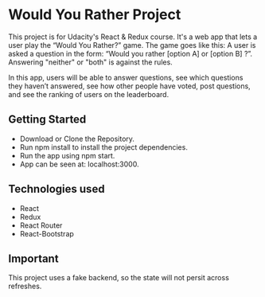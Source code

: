 # Would You Rather Project

This project is for Udacity's React & Redux course. It's a web app that lets a user play the “Would You Rather?” game. The game goes like this: A user is asked a question in the form: “Would you rather [option A] or [option B] ?”. Answering "neither" or "both" is against the rules.

In this app, users will be able to answer questions, see which questions they haven’t answered, see how other people have voted, post questions, and see the ranking of users on the leaderboard.

## Getting Started

* Download or Clone the Repository.
* Run npm install to install the project dependencies. 
* Run the app using npm start.
* App can be seen at: localhost:3000.

## Technologies used

* React
* Redux
* React Router
* React-Bootstrap

## Important

This project uses a fake backend, so the state will not persit across refreshes. 